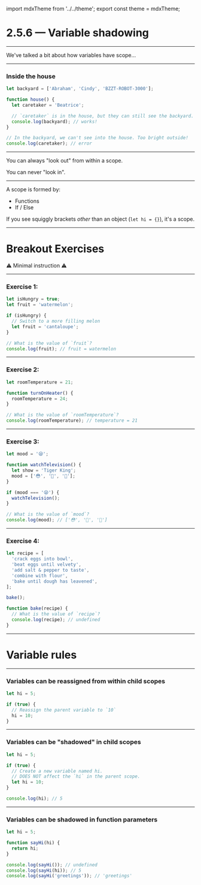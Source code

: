 import mdxTheme from '../../theme';
export const theme = mdxTheme;

<!--
  NOTE: Not needed for exercises.
  Feel free to postpone
-->

# 2.5.6 — Variable shadowing

---

We've talked a bit about how variables have scope…

---

### Inside the house

```js
let backyard = ['Abraham', 'Cindy', 'BZZT-ROBOT-3000'];

function house() {
  let caretaker = 'Beatrice';

  // `caretaker` is in the house, but they can still see the backyard.
  console.log(backyard); // works!
}

// In the backyard, we can't see into the house. Too bright outside!
console.log(caretaker); // error
```

---

You can always "look out" from within a scope.

You can never "look in".

---

A scope is formed by:

- Functions
- If / Else

If you see squiggly brackets _other_ than an object (`let hi = {}`), it's a scope.

---

# Breakout Exercises

⚠️ Minimal instruction ⚠️

<!--
  We haven't yet covered shadowing, but one needs to know shadowing in order
  to answer these questions correctly. This is an attempt at having students
  teach themselves and each other, by thinking through various scenarios
-->

---

### Exercise 1:

```js
let isHungry = true;
let fruit = 'watermelon';

if (isHungry) {
  // Switch to a more filling melon
  let fruit = 'cantaloupe';
}

// What is the value of `fruit`?
console.log(fruit); // fruit = watermelon
```

---

### Exercise 2:

```js
let roomTemperature = 21;

function turnOnHeater() {
  roomTemperature = 24;
}

// What is the value of `roomTemperature`?
console.log(roomTemperature); // temperature = 21
```

---

### Exercise 3:

```js
let mood = '😪';

function watchTelevision() {
  let show = 'Tiger King';
  mood = ['😳', '🤢', '🥴'];
}

if (mood === '😪') {
  watchTelevision();
}

// What is the value of `mood`?
console.log(mood); // ['😳', '🤢', '🥴']
```

---

### Exercise 4:

```js
let recipe = [
  'crack eggs into bowl',
  'beat eggs until velvety',
  'add salt & pepper to taste',
  'combine with flour',
  'bake until dough has leavened',
];

bake();

function bake(recipe) {
  // What is the value of `recipe`?
  console.log(recipe); // undefined
}
```

---

# Variable rules

---

### Variables can be reassigned from within child scopes

```js
let hi = 5;

if (true) {
  // Reassign the parent variable to `10`
  hi = 10;
}
```

---

### Variables can be "shadowed" in child scopes

```js
let hi = 5;

if (true) {
  // Create a new variable named hi.
  // DOES NOT affect the `hi` in the parent scope.
  let hi = 10;
}

console.log(hi); // 5
```

---

### Variables can be shadowed in function parameters

```js
let hi = 5;

function sayHi(hi) {
  return hi;
}

console.log(sayHi()); // undefined
console.log(sayHi(hi)); // 5
console.log(sayHi('greetings')); // 'greetings'
```
